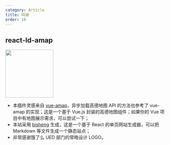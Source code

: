 ```yaml
---
category: Article
title: 鸣谢
order: 10
---
```


## react-ld-amap

<img width="150" src="https://cloud.githubusercontent.com/assets/3898898/23833571/e5c7ae68-0782-11e7-8590-cecf4f3c969f.png" />

+ 本插件灵感来自 [vue-amap](https://elemefe.github.io/vue-amap/#/)，异步加载高德地图 API 的方法也参考了 vue-amap 的实现；这是一个基于 Vue.js 封装的高德地图组件；如果你的 Vue 项目中有地图展示需求，可以尝试一下；
+ 本站采用 [bisheng](https://github.com/benjycui/bisheng) 生成，这是一个基于 React 的单页网站生成器，可以把 Markdown 等文件生成一个静态站点；
+ 非常感谢饿了么 UED 部门的常皓设计 LOGO。
